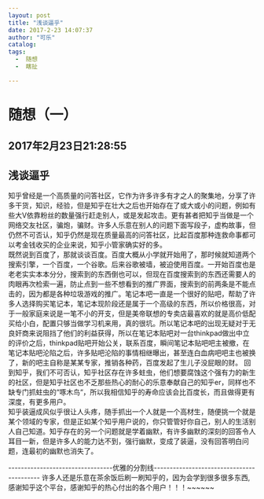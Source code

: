 ```yaml
---
layout: post
title: "浅谈逼乎"
date: 2017-2-23 14:07:37
author: "可乐"
catalog:
tags:
  -  随想
  -  瞎扯

---
```







# 随想（一）
2017年2月23日21:28:55
-----------------   
## 浅谈逼乎
知乎曾经是一个高质量的问答社区，它作为许多许多有才之人的聚集地，分享了许多干货，知识，经验，但是知乎在壮大之后也开始存在了或大或小的问题，例如有些大V依靠粉丝的数量强行赶走别人，或是发起攻击。更有甚者把知乎当做是一个网络交友社区，骗炮，骗财。许多人乐意在别人的问题下面写段子，虚构故事，但仍然不可否认，知乎仍然是现在质量最高的问答社区，比起百度那种连救命事都可以考金钱收买的企业来说，知乎小管家确实好的多。    
既然说到百度了，那就谈谈百度。百度大概从小学就开始用了，那时候就知道两个搜索引擎，一个百度，一个谷歌。后来谷歌被墙，被迫使用百度。一开始百度也是老老实实本本分分，搜索到的东西倒也可以，但现在百度搜索到的东西还需要人的肉眼再次检索一遍，防止点到一些不想看到的推广界面，搜索到的前两条是不能点击的，因为都是各种垃圾游戏的推广。笔记本吧一直是一个很好的贴吧，帮助了许多人选择购买笔记本，笔记本现阶段还是属于一个高级的东西，所以价格很高，对于一般家庭来说是一笔不小的开支，但是美帝联想的专卖店最喜欢的就是高价低配买给小白，配置只够当做学习机来用，真的很坑。所以笔记本吧的出现无疑对于无良奸商来说阻挡了他们的利益获得，所以在笔记本贴吧对一台thinkpad做出中立的评价之后，thinkpad贴吧开始公关，联系百度，瞬间笔记本贴吧吧主被撤，在笔记本贴吧沦陷之后，许多贴吧沦陷的事情相继曝出，甚至连白血病吧吧主也被换了，新的吧主自称是某某专家，推销各种药，百度发起了生儿子没屁眼的财。
回到知乎，我们不可否认，知乎社区存在许多蛀虫，他们想要腐蚀这个强有力的新生的社区，但是知乎社区也不乏那些热心的耐心的乐意奉献自己的知乎er，同样也不缺专门抓蛀虫的“啄木鸟“，所以我相信知乎的寿命应该会比百度长，而且做得更有深度，有更多用户。     
知乎装逼成风似乎很让人头疼，随手抓出一个人就是一个高材生，随便挑一个就是某个领域的专家，但是正如某个知乎用户说的，你只管管好你自己，别人的生活别人自己知道。知乎存在的另一个问题就是学着幽默，有许多幽默的深刻的回答令人耳目一新，但是许多人的能力达不到，强行幽默，变成了装逼，没有回答明白问题，连最初的幽默也消失了。

---------------------------------优雅的分割线------------------------------------------
许多人还是乐意在茶余饭后刷一刷知乎的，因为会学到很多很多东西,感谢知乎这个平台，感谢知乎的热心付出的各个用户！！！~~~~~~